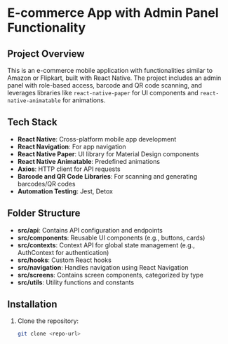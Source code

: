 # E-commerce App with Admin Panel Functionality

## Project Overview

This is an e-commerce mobile application with functionalities similar to Amazon or Flipkart, built with React Native. The project includes an admin panel with role-based access, barcode and QR code scanning, and leverages libraries like `react-native-paper` for UI components and `react-native-animatable` for animations.

## Tech Stack

- **React Native**: Cross-platform mobile app development
- **React Navigation**: For app navigation
- **React Native Paper**: UI library for Material Design components
- **React Native Animatable**: Predefined animations
- **Axios**: HTTP client for API requests
- **Barcode and QR Code Libraries**: For scanning and generating barcodes/QR codes
- **Automation Testing**: Jest, Detox

## Folder Structure

- **src/api**: Contains API configuration and endpoints
- **src/components**: Reusable UI components (e.g., buttons, cards)
- **src/contexts**: Context API for global state management (e.g., AuthContext for authentication)
- **src/hooks**: Custom React hooks
- **src/navigation**: Handles navigation using React Navigation
- **src/screens**: Contains screen components, categorized by type
- **src/utils**: Utility functions and constants
  
## Installation

1. Clone the repository:
   ```bash
   git clone <repo-url>
